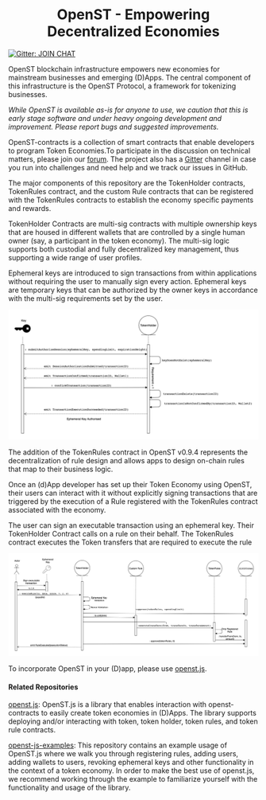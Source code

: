 <h1 align="center">OpenST - Empowering Decentralized Economies</h1>

[![Gitter: JOIN CHAT](https://img.shields.io/badge/gitter-JOIN%20CHAT-brightgreen.svg)](https://gitter.im/OpenSTFoundation/SimpleToken)

OpenST blockchain infrastructure empowers new economies for mainstream businesses and emerging (D)Apps. The central component of this infrastructure is the OpenST Protocol, a framework for tokenizing businesses.

_While OpenST is available as-is for anyone to use, we caution that this is early stage software and under heavy ongoing development and improvement. Please report bugs and suggested improvements._

OpenST-contracts is a collection of smart contracts that enable developers to program Token Economies.To participate in the discussion on technical matters, please join our [forum](https://discuss.openst.org/). The project also has a [Gitter](https://gitter.im/OpenSTFoundation/SimpleToken) channel in case you run into challenges and need help and we track our issues in GitHub.

The major components of this repository are the TokenHolder contracts, TokenRules contract, and the custom Rule contracts that can be registered with the TokenRules contracts to establish the economy specific payments and rewards.

TokenHolder Contracts are multi-sig contracts with multiple ownership keys that are housed in different wallets that are controlled by a single human owner (say, a participant in the token economy). The multi-sig logic supports both custodial and fully decentralized key management, thus supporting a wide range of user profiles.

Ephemeral keys are introduced to sign transactions from within applications without requiring the user to manually sign every action. Ephemeral keys are temporary keys that can be authorized by the owner keys in accordance with the multi-sig requirements set by the user. 

![Image 1](images/SessionKeyAuthorizationSequenceDiagram.png)

The addition of the TokenRules contract in OpenST v0.9.4 represents the decentralization of rule design and allows apps to design on-chain rules that map to their business logic. 

Once an (d)App developer has set up their Token Economy using OpenST, their users can interact with it without explicitly  signing transactions that are triggered by the execution of a Rule registered with the TokenRules contract associated with the economy. 

The user can sign an executable transaction using an ephemeral key. Their TokenHolder Contract calls on a rule on their behalf. The TokenRules contract executes the Token transfers that are required to execute the rule 

![Image2](images/ExecuteRuleSequenceDiagram.png)

To incorporate OpenST in your (D)app, please use [openst.js](https://github.com/OpenSTFoundation/openst.js). 
      
#### Related Repositories

[openst.js](https://github.com/OpenSTFoundation/openst.js): OpenST.js is a library that enables interaction with openst-contracts to easily create token economies in (D)Apps. The library supports deploying and/or interacting with token, token holder, token rules, and token rule contracts.

[openst-js-examples](https://github.com/OpenSTFoundation/openst-js-examples): This repository contains an example usage of 
OpenST.js where we walk you through registering rules, adding users, adding wallets to users, revoking ephemeral keys and other functionality in the context of a token economy. In order to make the best use of openst.js, we recommend working through the example to familiarize yourself with the functionality and usage of the library.
